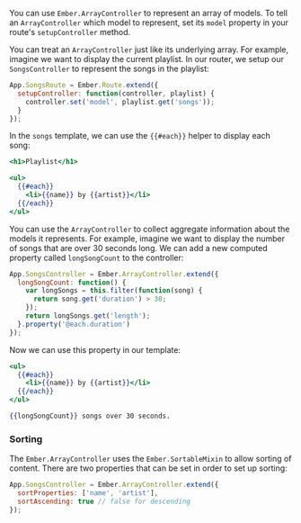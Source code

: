 You can use `Ember.ArrayController` to represent an array of models. To tell an
`ArrayController` which model to represent, set its `model` property
in your route's `setupController` method.

You can treat an `ArrayController` just like its underlying array. For
example, imagine we want to display the current playlist. In our router,
we setup our `SongsController` to represent the songs in the playlist:

```javascript
App.SongsRoute = Ember.Route.extend({
  setupController: function(controller, playlist) {
    controller.set('model', playlist.get('songs'));
  }
});
```

In the `songs` template, we can use the `{{#each}}` helper to display
each song:

```handlebars
<h1>Playlist</h1>

<ul>
  {{#each}}
    <li>{{name}} by {{artist}}</li>
  {{/each}}
</ul>
```

You can use the `ArrayController` to collect aggregate information about
the models it represents. For example, imagine we want to display the
number of songs that are over 30 seconds long. We can add a new computed
property called `longSongCount` to the controller:

```javascript
App.SongsController = Ember.ArrayController.extend({
  longSongCount: function() {
    var longSongs = this.filter(function(song) {
      return song.get('duration') > 30;
    });
    return longSongs.get('length');
  }.property('@each.duration')
});
```

Now we can use this property in our template:

```handlebars
<ul>
  {{#each}}
    <li>{{name}} by {{artist}}</li>
  {{/each}}
</ul>

{{longSongCount}} songs over 30 seconds.
```

### Sorting

The `Ember.ArrayController` uses the `Ember.SortableMixin` to allow sorting
of content. There are two properties that can be set in order to set up sorting:

```javascript
App.SongsController = Ember.ArrayController.extend({
  sortProperties: ['name', 'artist'],
  sortAscending: true // false for descending
});
```
